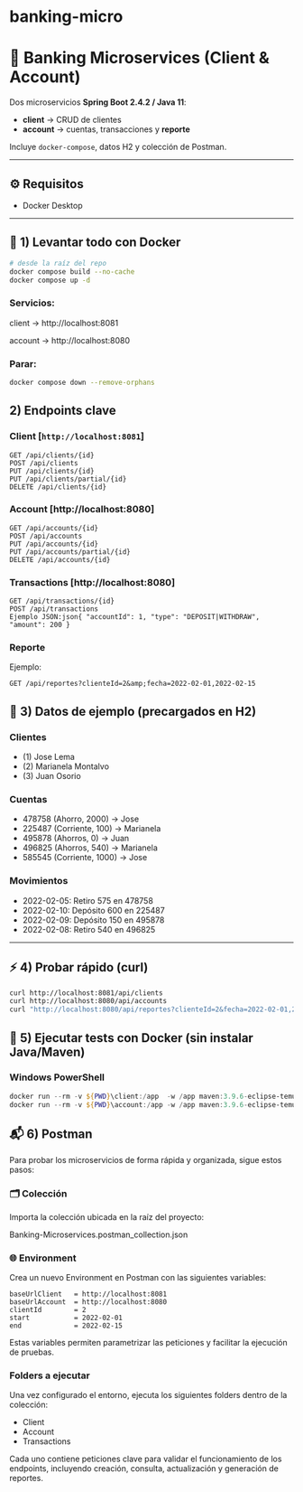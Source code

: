 # banking-micro

# 🏦 Banking Microservices (Client & Account)

Dos microservicios **Spring Boot 2.4.2 / Java 11**:
- **client** → CRUD de clientes  
- **account** → cuentas, transacciones y **reporte**

Incluye `docker-compose`, datos H2 y colección de Postman.

---

## ⚙️ Requisitos
- Docker Desktop

---

## 🚀 1) Levantar todo con Docker

```bash
# desde la raíz del repo
docker compose build --no-cache
docker compose up -d
```
### Servicios:

client → http://localhost:8081

account → http://localhost:8080

### Parar:

```bash
docker compose down --remove-orphans
```

## 2) Endpoints clave

### Client [`http://localhost:8081`]
```http
GET /api/clients/{id}
POST /api/clients
PUT /api/clients/{id}
PUT /api/clients/partial/{id}
DELETE /api/clients/{id}
```
### Account [http://localhost:8080]
```http
GET /api/accounts/{id}
POST /api/accounts
PUT /api/accounts/{id}
PUT /api/accounts/partial/{id}
DELETE /api/accounts/{id}
```

### Transactions [http://localhost:8080]
```http
GET /api/transactions/{id}
POST /api/transactions
Ejemplo JSON:json{ "accountId": 1, "type": "DEPOSIT|WITHDRAW", "amount": 200 }
```

### Reporte
Ejemplo:
```http
GET /api/reportes?clienteId=2&amp;fecha=2022-02-01,2022-02-15
```

## 🧪 3) Datos de ejemplo (precargados en H2)

### Clientes
- (1) Jose Lema  
- (2) Marianela Montalvo  
- (3) Juan Osorio  

### Cuentas
- 478758 (Ahorro, 2000) → Jose  
- 225487 (Corriente, 100) → Marianela  
- 495878 (Ahorros, 0) → Juan  
- 496825 (Ahorros, 540) → Marianela  
- 585545 (Corriente, 1000) → Jose  

### Movimientos
- 2022-02-05: Retiro 575 en 478758  
- 2022-02-10: Depósito 600 en 225487  
- 2022-02-09: Depósito 150 en 495878  
- 2022-02-08: Retiro 540 en 496825  

---

## ⚡ 4) Probar rápido (curl)

```bash
curl http://localhost:8081/api/clients
curl http://localhost:8080/api/accounts
curl "http://localhost:8080/api/reportes?clienteId=2&fecha=2022-02-01,2022-02-15"
```
## 🧪 5) Ejecutar tests con Docker (sin instalar Java/Maven)

### Windows PowerShell

```powershell
docker run --rm -v ${PWD}\client:/app  -w /app maven:3.9.6-eclipse-temurin-11 mvn -B test
docker run --rm -v ${PWD}\account:/app -w /app maven:3.9.6-eclipse-temurin-11 mvn -B test
```

## 📬 6) Postman

Para probar los microservicios de forma rápida y organizada, sigue estos pasos:

### 🗂️ Colección
Importa la colección ubicada en la raíz del proyecto:

Banking-Microservices.postman_collection.json

### 🌐 Environment
Crea un nuevo Environment en Postman con las siguientes variables:

```text
baseUrlClient   = http://localhost:8081
baseUrlAccount  = http://localhost:8080
clientId        = 2
start           = 2022-02-01
end             = 2022-02-15
```

Estas variables permiten parametrizar las peticiones y facilitar la ejecución de pruebas.

### Folders a ejecutar
Una vez configurado el entorno, ejecuta los siguientes folders dentro de la colección:
- Client
- Account
- Transactions

Cada uno contiene peticiones clave para validar el funcionamiento de los endpoints, incluyendo creación, consulta, actualización y generación de reportes.